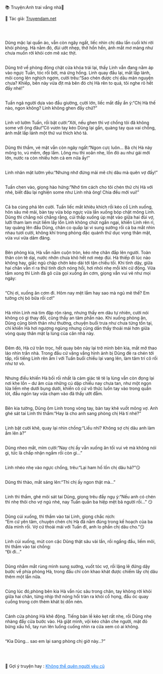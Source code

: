 📚 Truyện:Anh trai vắng nhà🔞 
<br>
<p>📖 Tác giả: <a href="https://truyendam.net" target="_blank" title="Truyện sex người lớn, truyện 18+ tại Truyendam.net">Truyendam.net</a></p>
<br></br>

<!-- Vợ ngoại tình bạn thân, sex forbidden, flagship sex, Truyendam.net -->
Dũng mặc lại quần áo, vẫn còn ngây ngất, liếc nhìn chị dâu lần cuối khi rời khỏi phòng. Hà nằm đó, đùi ướt nhẹp, thở hổn hển, ánh mắt mơ màng như chưa muốn rời khỏi cơn mê xác thịt.<br></br>

Dũng trở về phòng đóng chặt cửa khóa trái lại, thấy Linh vẫn đang nằm áp vào ngực Tuấn, tóc rối bời, má ửng hồng. Linh quay đầu lại, mắt lấp lánh, môi cong lên nghịch ngợm, cười trêu:“Sao chén được chị dâu mãn nguyện chưa? Khiếp, bên này vừa địt mà bên đó chị Hà rên to quá, tôi nghe rõ hết đấy nhé!”<br></br>

Tuấn ngả người dựa vào đầu giường, cười lớn, liếc mắt đầy ẩn ý:“Chị Hà thế nào, ngon không? Linh không ghen đấy chứ?”<br></br>

Linh vờ lườm Tuấn, rồi bật cười:“Xời, nếu ghen thì vợ chồng tôi đã không some với ông đâu!”Cô vươn tay kéo Dũng lại gần, quàng tay qua vai chồng, ánh mắt lấp lánh một thứ vui thích khó tả.<br></br>

Dũng thì thầm, vẻ mặt vẫn còn ngây ngất:“Ngon cực luôn… Bà chị Hà này mông to, vú mềm, đẹp lắm. Lông mu thì xoăn nhẹ, lồn đỏ au như gái mới lớn, nước ra còn nhiều hơn cả em nữa ấy!”<br></br>

Linh nhăn mặt lườm yêu:“Nhưng nhớ đừng mải mê chị dâu mà quên vợ đấy!”<br></br>

Tuấn chen vào, giọng hào hứng:“Nhớ tìm cách cho tôi chén thử chị Hà với nhé, biết đâu lại nghiện some như Linh nhà ông! Chia đều mới vui!”<br></br>

Cả ba cùng phá lên cười. Tuấn liếc mắt khiêu khích rồi kéo cổ Linh xuống, hôn sâu mê mải, bàn tay vừa bóp ngực vừa lần xuống bóp chặt mông Linh. Dũng thì chẳng nói chẳng rằng, cúi thấp xuống úp mặt vào giữa hai đùi vợ, lưỡi tham lam mút liếm lấy lồn Linh không chút ngần ngại, khiến Linh rên rỉ, tay quàng lên đầu Dũng, chân co quắp lại vì sung sướng rồi cả ba mắt nhìn nhau tươi cười, không khí trong phòng đặc quánh thứ dục vọng thân mật, vừa vui vừa dâm đãng.<br></br>

Bên phòng kia, Hà vẫn nằm cuộn tròn, kéo nhẹ chăn đắp lên người. Toàn thân còn tê dại, nước nhờn chưa khô hết nơi mép đùi. Hà thiếp đi lúc nào không hay, giấc ngủ chập chờn kéo dài tới tận chiều tối. Khi tỉnh dậy, giữa hai chân vẫn rỉ ra thứ tinh dịch nóng hổi, hơi nhói nhẹ mỗi khi cử động. Vừa tắm xong thì Linh đã gõ cửa gọi xuống ăn cơm, giọng vẫn vui vẻ như mọi ngày:<br></br>

“Chị ơi, xuống ăn cơm đi. Hôm nay mệt lắm hay sao mà ngủ mê thế? Em tưởng chị bỏ bữa rồi cơ!”<br></br>

Hà nhìn Linh mà tim đập rộn ràng, nhưng thấy em dâu tự nhiên, cười nói không có gì thay đổi, cũng thấy an tâm phần nào. Khi xuống phòng ăn, Dũng cũng bình thản như thường, chuyện buổi trưa như chưa từng tồn tại, chỉ khiến Hà hơi ngượng ngùng nhưng cũng dần thấy thoải mái hơn giữa vòng quay thân mật lạ lùng của căn nhà này.<br></br>

Đêm đó, Hà cứ trằn trọc, hết quay bên này lại trở mình bên kia, mắt mở thao láo nhìn trần nhà. Trong đầu cứ văng vẳng hình ảnh bị Dũng đè ra chén tới tấp, rồi tiếng Linh rên ầm ĩ với Tuấn buổi chiều lại vang lên, làm tâm trí cô rối như tơ vò. <br></br>

Nhưng điều khiến Hà bối rối nhất là cảm giác tê tê lạ lùng vẫn còn đọng lại nơi khe lồn – dư âm của những cú dập chiều nay chưa tan, như một ngọn lửa liếm nhẹ dưới bụng dưới, khiến cô cứ vô thức luồn tay vào trong quần lót, đầu ngón tay vừa chạm vào đã thấy ướt đẫm.<br></br>

Bên kia tường, Dũng ôm Linh trong vòng tay, bàn tay khẽ vuốt mông vợ. Anh ghé sát tai Linh thì thầm:“Hay là cho anh sang phòng chị Hà tí nhé?”<br></br>

Linh bật cười khẽ, quay lại nhìn chồng:“Liều nhỉ? Không sợ chị dâu anh làm ầm lên à?”<br></br>

Dũng nheo mắt, mỉm cười:“Nay chị ấy vẫn xuống ăn tối vui vẻ mà không nói gì, tức là chấp nhận ngầm rồi còn gì…”<br></br>

Linh nhéo nhẹ vào ngực chồng, trêu:“Lại ham hố lồn chị dâu hả?”😏<br></br>

Dũng thì thào, mắt sáng lên:“Thì chị ấy ngon thật mà…”<br></br>

Linh thì thầm, ghé môi sát tai Dũng, giọng trêu đầy ngụ ý:“Nếu anh có chén thì nhẹ thôi cho vợ ngủ nhé, nay Tuấn quần ba hiệp mệt bã người rồi…” 😏<br></br>

Dũng cúi xuống, thì thầm vào tai Linh, giọng chắc nịch:<br>
“Em cứ yên tâm, chuyện chén chị Hà đã nằm đúng trong kế hoạch của ba đứa mình rồi. Vợ cứ thoải mái với Tuấn đi, anh lo phần chị dâu cho.”😏<br></br>

Linh cúi xuống, mút con cặc Dũng thật sâu vài lần, rồi ngẩng đầu, liếm môi, thì thầm vào tai chồng:<br>
“Đi đi…”<br></br>

Dũng nhắm mắt rùng mình sung sướng, vuốt tóc vợ, rồi lặng lẽ đứng dậy bước về phía phòng Hà, trong đầu chỉ còn khao khát được chiếm lấy chị dâu thêm một lần nữa.<br></br>

Cùng lúc đó,phòng bên kia Hà vẫn rúc sâu trong chăn, tay không rời khỏi giữa hai chân, từng nhịp thở nóng hổi tràn ra khỏi cổ họng, đầu óc quay cuồng trong cơn thèm khát bị dồn nén.<br></br>

Cánh cửa phòng Hà khẽ động. Tiếng bản lề kẽo kẹt rất nhẹ, rồi Dũng nhẹ nhàng đẩy cửa bước vào. Hà giật mình, vội kéo chăn che người, mặt đỏ bừng xấu hổ, tay run lên luống cuống nhìn ra cửa xem có ai không.<br></br>

“Kìa Dũng… sao em lại sang phòng chị giờ này…?”
 <br></br> <br></br>
<p>
  📢 Gợi ý truyện hay : 
  <a href="https://truyendam.net/truyen/khong-the-quen" 
     target="_blank" 
     title="Truyện sex người lớn, truyện 18+ tại Truyendam.net"
     style="text-decoration: underline; color: #0070f3;"
  >
    Không thể quên người yêu cũ
  </a>
</p>
<!-- 
truyện sex vợ bạn, vợ bạn ngon quá, hiếp dâm vợ bạn tại nhà, bạn chồng đụ vợ,
truyện sex sinh viên, truyện sex xóm trọ, truyện sex hiếp dâm, truyện 18+,
truyện sex ngoại tình, vợ bị cắm sừng, truyện sex mạnh, truyện sex người lớn, Truyendam.net
-->